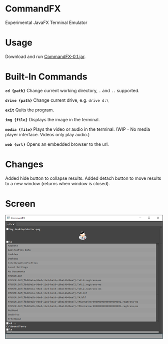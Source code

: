 CommandFX
=========
Experimental JavaFX Terminal Emulator

Usage
======
Download and run [CommandFX-0.1.jar](CommandFX-0.1.jar).

Built-In Commands
==================
**`cd {path}`** Change current working directory, `.` and `..` supported.

**`drive {path}`** Change current drive, e.g. `drive d:\`

**`exit`** Quits the program.

**`img {file}`** Displays the image in the terminal.

**`media {file}`** Plays the video or audio in the terminal. (WIP - No media player interface. Videos only play audio.)

**`web {url}`** Opens an embedded browser to the url.

Changes
=======
Added hide button to collapse results.
Added detach button to move results to a new window (returns when window is closed).

Screen
======
![Screenshot](ss.png)

